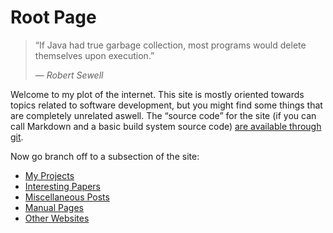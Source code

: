 # Root Page

> “If Java had true garbage collection, most programs would delete themselves
> upon execution.”
>
> — _Robert Sewell_

Welcome to my plot of the internet.  This site is mostly oriented towards topics
related to software development, but you might find some things that are
completely unrelated aswell.  The “source code” for the site (if you can call
Markdown and a basic build system source code) [are available through git][1].

Now go branch off to a subsection of the site:

 - [My Projects][2]
 - [Interesting Papers][3]
 - [Miscellaneous Posts][4]
 - [Manual Pages][5]
 - [Other Websites][6]

[1]: https://git.thomasvoss.com/thomasvoss.com
[2]: /en/code
[3]: /en/doc
[4]: /en/etc
[5]: /en/man
[6]: /en/www
